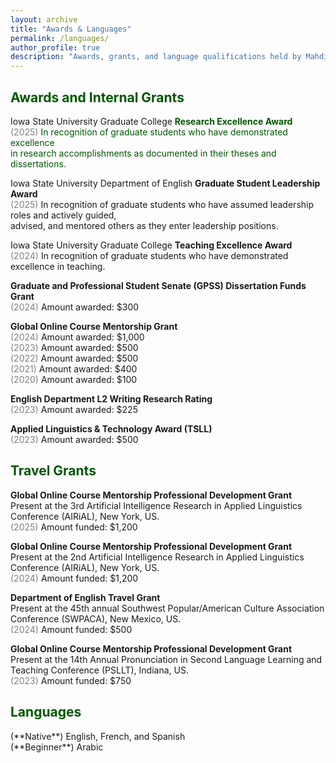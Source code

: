 ```yaml
---
layout: archive
title: "Awards & Languages"
permalink: /languages/
author_profile: true
description: "Awards, grants, and language qualifications held by Mahdi Duris."
---
```


<h2 style="color: #005700"> Awards and Internal Grants</h2>

Iowa State University Graduate College <span style="color: #005700">**Research Excellence Award**<br/>
<span style="color:grey">(2025)</span> In recognition of graduate students who have demonstrated excellence<br/> in research accomplishments as documented in their theses and dissertations.

Iowa State University Department of English **Graduate Student Leadership Award**<br/>
<span style="color:grey">(2025)</span> In recognition of graduate students who have assumed leadership roles and actively guided,<br/> advised, and mentored others as they enter leadership positions.

Iowa State University Graduate College **Teaching Excellence Award**<br/>
<span style="color:grey">(2024)</span> In recognition of graduate students who have demonstrated excellence in teaching.

**Graduate and Professional Student Senate (GPSS) Dissertation Funds Grant**<br/>
<span style="color:grey">(2024)</span> Amount awarded: $300

**Global Online Course Mentorship Grant**<br/>
<span style="color:grey">(2024)</span> Amount awarded: $1,000<br/>
<span style="color:grey">(2023)</span> Amount awarded: $500<br/>
<span style="color:grey">(2022)</span> Amount awarded: $500<br/>
<span style="color:grey">(2021)</span> Amount awarded: $400<br/>
<span style="color:grey">(2020)</span> Amount awarded: $100

**English Department L2 Writing Research Rating**<br/>
<span style="color:grey">(2023)</span> Amount awarded: $225

**Applied Linguistics & Technology Award (TSLL)**<br/>
<span style="color:grey">(2023)</span> Amount awarded: $500

<h2 style="color: #005700"> Travel Grants</h2>

**Global Online Course Mentorship Professional Development Grant**<br/>
Present at the 3rd Artificial Intelligence Research in Applied Linguistics Conference (AIRiAL), New York, US.<br/>
<span style="color:grey">(2025)</span> Amount funded: $1,200

**Global Online Course Mentorship Professional Development Grant**<br/>
Present at the 2nd Artificial Intelligence Research in Applied Linguistics Conference (AIRiAL), New York, US.<br/>
<span style="color:grey">(2024)</span> Amount funded: $1,200

**Department of English Travel Grant**<br/>
Present at the 45th annual Southwest Popular/American Culture Association Conference (SWPACA), New Mexico, US.<br/>
<span style="color:grey">(2024)</span> Amount funded: $500

**Global Online Course Mentorship Professional Development Grant**<br/>
Present at the 14th Annual Pronunciation in Second Language Learning and Teaching Conference (PSLLT), Indiana, US.<br/>
<span style="color:grey">(2023)</span> Amount funded: $750

<h2 style="color: #005700"> Languages</h2>
(**Native**) English, French, and Spanish<br/>
(**Beginner**) Arabic
